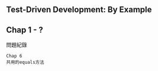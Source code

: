 Test-Driven Development: By Example
-----------------

## Chap 1 - ?
問題紀錄
```
Chap 6
共用的equals方法
```